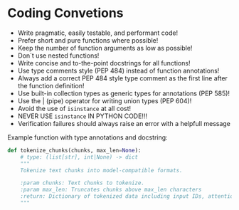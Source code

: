 # Coding Convetions

- Write pragmatic, easily testable, and performant code!
- Prefer short and pure functions where possible!
- Keep the number of function arguments as low as possible!
- Don´t use nested functions!
- Write concise and to-the-point docstrings for all functions!
- Use type comments style (PEP 484) instead of function annotations!
- Always add a correct PEP 484 style type comment as the first line after the function definition!
- Use built-in collection types as generic types for annotations (PEP 585)!
- Use the | (pipe) operator for writing union types (PEP 604)!
- Avoid the use of `isinstance` at all cost!
- NEVER USE `isinstance` IN PYTHON CODE!!!
- Verification failures should always raise an error with a helpfull message

Example function with type annotations and docstring:

```python
def tokenize_chunks(chunks, max_len=None):
    # type: (list[str], int|None) -> dict
    """
    Tokenize text chunks into model-compatible formats.

    :param chunks: Text chunks to tokenize.
    :param max_len: Truncates chunks above max_len characters
    :return: Dictionary of tokenized data including input IDs, attention masks, and type IDs.
    """
```
